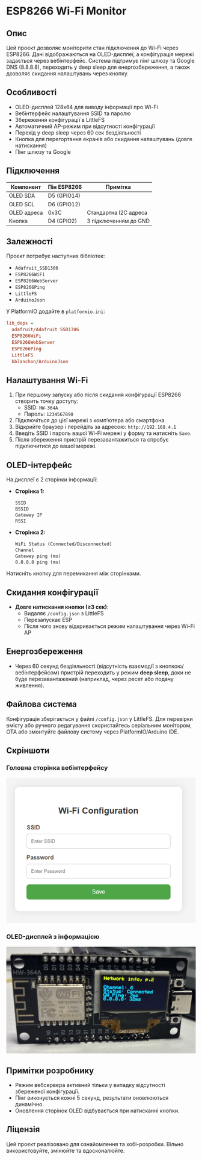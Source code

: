 # ESP8266 Wi-Fi Monitor

## Опис

Цей проєкт дозволяє моніторити стан підключення до Wi-Fi через ESP8266. Дані відображаються на OLED-дисплеї, а конфігурація мережі задається через вебінтерфейс. Система підтримує пінг шлюзу та Google DNS (8.8.8.8), переходить у deep sleep для енергозбереження, а також дозволяє скидання налаштувань через кнопку.

## Особливості

- OLED-дисплей 128x64 для виводу інформації про Wi-Fi
- Вебінтерфейс налаштування SSID та паролю
- Збереження конфігурації в LittleFS
- Автоматичний AP-режим при відсутності конфігурації
- Перехід у deep sleep через 60 сек бездіяльності
- Кнопка для перегортання екранів або скидання налаштувань (довге натискання)
- Пінг шлюзу та Google

## Підключення

| Компонент        | Пін ESP8266 | Примітка                |
|------------------|-------------|-------------------------|
| OLED SDA         | D5 (GPIO14) |                         |
| OLED SCL         | D6 (GPIO12) |                         |
| OLED адреса      | 0x3C        | Стандартна I2C адреса   |
| Кнопка           | D4 (GPIO2)  | З підключенням до GND   |

## Залежності

Проєкт потребує наступних бібліотек:

- `Adafruit_SSD1306`
- `ESP8266WiFi`
- `ESP8266WebServer`
- `ESP8266Ping`
- `LittleFS`
- `ArduinoJson`

У PlatformIO додайте в `platformio.ini`:
```ini
lib_deps =
  adafruit/Adafruit SSD1306
  ESP8266WiFi
  ESP8266WebServer
  ESP8266Ping
  LittleFS
  bblanchon/ArduinoJson
```

## Налаштування Wi-Fi

1. При першому запуску або після скидання конфігурації ESP8266 створить точку доступу:
   - SSID: `HW-364A`
   - Пароль: `1234567890`
2. Підключіться до цієї мережі з комп’ютера або смартфона.
3. Відкрийте браузер і перейдіть за адресою: `http://192.168.4.1`
4. Введіть SSID і пароль вашої Wi-Fi мережі у форму та натисніть `Save`.
5. Після збереження пристрій перезавантажиться та спробує підключитися до вашої мережі.

## OLED-інтерфейс

На дисплеї є 2 сторінки інформації:

- **Сторінка 1:**
  ```
  SSID
  BSSID
  Gateway IP
  RSSI
  ```

- **Сторінка 2:**
  ```
  WiFi Status (Connected/Disconnected)
  Channel
  Gateway ping (ms)
  8.8.8.8 ping (ms)
  ```

Натисніть кнопку для перемикання між сторінками.

## Скидання конфігурації

- **Довге натискання кнопки (≥3 сек)**:
  - Видаляє `/config.json` з LittleFS
  - Перезапускає ESP
  - Після чого знову відкривається режим налаштування через Wi-Fi AP

## Енергозбереження

- Через 60 секунд бездіяльності (відсутність взаємодії з кнопкою/вебінтерфейсом) пристрій переходить у режим **deep sleep**, доки не буде перезавантажений (наприклад, через ресет або подачу живлення).

## Файлова система

Конфігурація зберігається у файлі `/config.json` у LittleFS. Для перевірки вмісту або ручного редагування скористайтесь серіальним монітором, OTA або змонтуйте файлову систему через PlatformIO/Arduino IDE.

## Скріншоти

### Головна сторінка вебінтерфейсу
![Web UI](images/web-ui.png)

### OLED-дисплей з інформацією
![OLED Display](images/oled-info.jpg)

## Примітки розробнику

- Режим вебсервера активний тільки у випадку відсутності збереженої конфігурації.
- Пінг виконується кожні 5 секунд, результати оновлюються динамічно.
- Оновлення сторінок OLED відбувається при натисканні кнопки.

## Ліцензія

Цей проєкт реалізовано для ознайомлення та хобі-розробки. Вільно використовуйте, змінюйте та вдосконалюйте.
